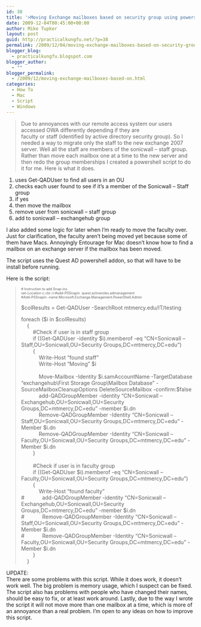 ```yaml
---
id: 38
title: '>Moving Exchange mailboxes based on security group using powershell'
date: 2009-12-04T00:45:00+00:00
author: Mike Tupker
layout: post
guid: http://practicalkungfu.net/?p=38
permalink: /2009/12/04/moving-exchange-mailboxes-based-on-security-group-using-powershell/
blogger_blog:
  - practicalkungfu.blogspot.com
blogger_author:
  - ""
blogger_permalink:
  - /2009/12/moving-exchange-mailboxes-based-on.html
categories:
  - How To
  - Mac
  - Script
  - Windows
---
```

>Due to annoyances with our remote access system our users accessed OWA differently depending if they are  
faculty or staff (identified by active directory security group). So I needed a way to migrate only the staff to the new exchange 2007 server. Well all the staff are members of the sonicwall &#8211; staff group. Rather than move each mailbox one at a time to the new server and then redo the group memberships I created a powershell script to do it for me. Here is what it does.

  1. uses Get-QADUser to find all users in an OU
  2. checks each user found to see if it&#8217;s a member of the Sonicwall &#8211; Staff group
  1. if yes
  1. then move the mailbox
  2. remove user from sonicwall &#8211; staff group
  3. add to sonicwall &#8211; exchangehub group

I also added some logic for later when I&#8217;m ready to move the faculty over. Just for clarification, the faculty aren&#8217;t being moved yet because some of them have Macs. Annoyingly Entourage for Mac doesn&#8217;t know how to find a mailbox on an exchange server if the mailbox has been moved.

The script uses the Quest AD powershell addon, so that will have to be install before running.

Here is the script:

> <span style="font-size: xx-small;"># Instruction to add Snap-ins<br />set-Location c:\<br />#add-PSSnapin&nbsp; quest.activeroles.admanagement<br />#Add-PSSnapin -name Microsoft.Exchange.Management.PowerShell.Admin</p> 
> 
> <p>
>   $colResults = Get-QADUser -SearchRoot mtmercy.edu/IT/testing
> </p>
> 
> <p>
>   foreach ($i in $colResults)<br />&nbsp;&nbsp;&nbsp; {<br />&nbsp;&nbsp;&nbsp; &nbsp;&nbsp;&nbsp; #Check if user is in staff group<br />&nbsp;&nbsp;&nbsp; &nbsp;&nbsp;&nbsp; if ((Get-QADUser -identity $i).memberof -eq &#8220;CN=Sonicwall &#8211; Staff,OU=Sonicwall,OU=Security Groups,DC=mtmercy,DC=edu&#8221;)<br />&nbsp;&nbsp;&nbsp; &nbsp;&nbsp;&nbsp; {<br />&nbsp;&nbsp;&nbsp; &nbsp;&nbsp;&nbsp; &nbsp;&nbsp;&nbsp; Write-Host &#8220;found staff&#8221;<br />&nbsp;&nbsp;&nbsp; &nbsp;&nbsp;&nbsp; &nbsp;&nbsp;&nbsp; Write-Host &#8220;Moving&#8221; $i<br />&nbsp;&nbsp;&nbsp; &nbsp;&nbsp;&nbsp; &nbsp;&nbsp;&nbsp; <br />&nbsp;&nbsp;&nbsp; &nbsp;&nbsp;&nbsp; &nbsp;&nbsp;&nbsp; Move-Mailbox -Identity $i.samAccountName -TargetDatabase &#8220;exchangehub\First Storage Group\Mailbox Database&#8221; -SourceMailboxCleanupOptions DeleteSourceMailbox -confirm:$false<br />&nbsp;&nbsp;&nbsp; &nbsp;&nbsp;&nbsp; &nbsp;&nbsp;&nbsp; add-QADGroupMember -identity &#8220;CN=Sonicwall &#8211; Exchangehub,OU=Sonicwall,OU=Security Groups,DC=mtmercy,DC=edu&#8221; -member $i.dn<br />&nbsp;&nbsp;&nbsp; &nbsp;&nbsp;&nbsp; &nbsp;&nbsp;&nbsp; Remove-QADGroupMember -Identity &#8220;CN=Sonicwall &#8211; Staff,OU=Sonicwall,OU=Security Groups,DC=mtmercy,DC=edu&#8221; -Member $i.dn<br />&nbsp;&nbsp;&nbsp; &nbsp;&nbsp;&nbsp; &nbsp;&nbsp;&nbsp; Remove-QADGroupMember -Identity &#8220;CN=Sonicwall &#8211; Faculty,OU=Sonicwall,OU=Security Groups,DC=mtmercy,DC=edu&#8221; -Member $i.dn<br />&nbsp;&nbsp;&nbsp; &nbsp;&nbsp;&nbsp; }<br />&nbsp;&nbsp;&nbsp; &nbsp;&nbsp;&nbsp; <br />&nbsp;&nbsp;&nbsp; &nbsp;&nbsp;&nbsp; #Check if user is in faculty group<br />&nbsp;&nbsp;&nbsp; &nbsp;&nbsp;&nbsp; if ((Get-QADUser $i).memberof -eq &#8220;CN=Sonicwall &#8211; Faculty,OU=Sonicwall,OU=Security Groups,DC=mtmercy,DC=edu&#8221;)<br />&nbsp;&nbsp;&nbsp; &nbsp;&nbsp;&nbsp; {<br />&nbsp;&nbsp;&nbsp; &nbsp;&nbsp;&nbsp; &nbsp;&nbsp;&nbsp; Write-Host &#8220;found faculty&#8221;<br />#&nbsp;&nbsp;&nbsp; &nbsp;&nbsp;&nbsp; &nbsp;&nbsp;&nbsp; add-QADGroupMember -identity &#8220;CN=Sonicwall &#8211; Exchangehub,OU=Sonicwall,OU=Security Groups,DC=mtmercy,DC=edu&#8221; -member $i.dn<br />#&nbsp;&nbsp;&nbsp; &nbsp;&nbsp;&nbsp; &nbsp;&nbsp;&nbsp; Remove-QADGroupMember -Identity &#8220;CN=Sonicwall &#8211; Staff,OU=Sonicwall,OU=Security Groups,DC=mtmercy,DC=edu&#8221; -Member $i.dn<br />#&nbsp;&nbsp;&nbsp; &nbsp;&nbsp;&nbsp; &nbsp;&nbsp;&nbsp; Remove-QADGroupMember -Identity &#8220;CN=Sonicwall &#8211; Faculty,OU=Sonicwall,OU=Security Groups,DC=mtmercy,DC=edu&#8221; -Member $i.dn<br />&nbsp;&nbsp;&nbsp; &nbsp;&nbsp;&nbsp; }<br />&nbsp;&nbsp;&nbsp; }</span>
> </p></blockquote> 
> 
> <p>
>   UPDATE:<br />There are some problems with this script. While it does work, it doesn&#8217;t work well. The big problem is memory usage, which I suspect can be fixed. The script also has problems with people who have changed their names, should be easy to fix, or at least work around. Lastly, due to the way I wrote the script it will not move more than one mailbox at a time, which is more of an annoyance than a real problem. I&#8217;m open to any ideas on how to improve this script.
> </p>